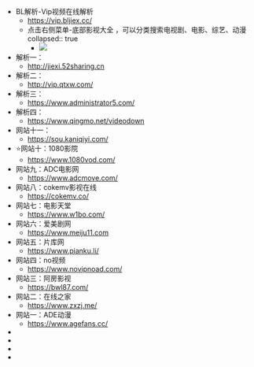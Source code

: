 - BL解析-Vip视频在线解析
	- https://vip.bljiex.cc/
	- 点击右侧菜单-底部影视大全 ，可以分类搜索电视剧、电影、综艺、动漫
	  collapsed:: true
		- ![](https://yupic.oss-cn-shanghai.aliyuncs.com/202111170328792.png)
- 解析一：
	- http://jiexi.52sharing.cn
- 解析二：
	- http://vip.qtxw.com/
- 解析三：
	- https://www.administrator5.com/
- 解析四：
	- https://www.qingmo.net/videodown
- 网站十一：
	- https://sou.kaniqiyi.com/
- ⭐️网站十：1080影院
	- https://www.1080vod.com/
- 网站九：ADC电影网
	- https://www.adcmove.com/
- 网站八：cokemv影视在线
	- https://cokemv.co/
- 网站七：电影天堂
	- https://www.w1bo.com/
- 网站六：爱美剧网
	- https://www.meiju11.com
- 网站五：片库网
	- https://www.pianku.li/
- 网站四：no视频
	- https://www.novipnoad.com/
- 网站三：阿房影视
	- https://bwl87.com/
- 网站二：在线之家
	- https://www.zxzj.me/
- 网站一：ADE动漫
	- https://www.agefans.cc/
-
-
-
-
